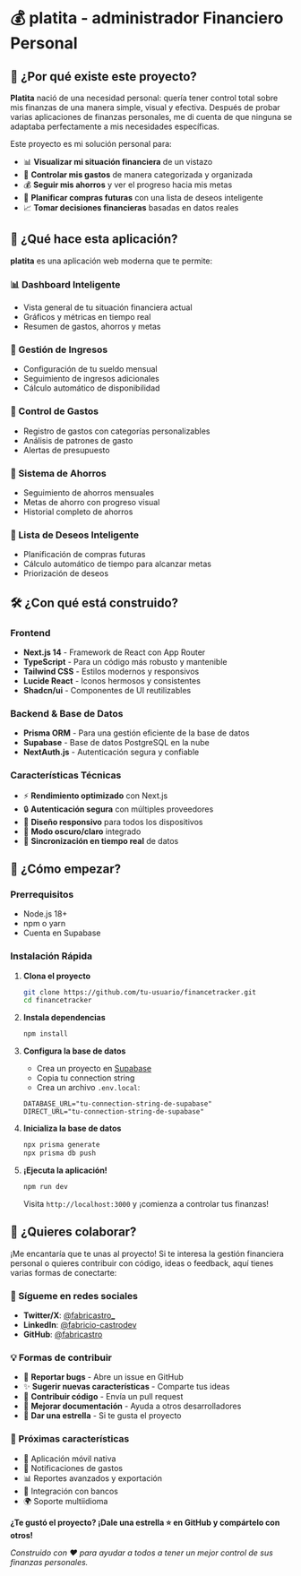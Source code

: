 # 💰 platita - administrador Financiero Personal

## 🎯 ¿Por qué existe este proyecto?

**Platita** nació de una necesidad personal: quería tener control total sobre mis finanzas de una manera simple, visual y efectiva. Después de probar varias aplicaciones de finanzas personales, me di cuenta de que ninguna se adaptaba perfectamente a mis necesidades específicas.

Este proyecto es mi solución personal para:
- 📊 **Visualizar mi situación financiera** de un vistazo
- 💸 **Controlar mis gastos** de manera categorizada y organizada
- 💰 **Seguir mis ahorros** y ver el progreso hacia mis metas
- 🎯 **Planificar compras futuras** con una lista de deseos inteligente
- 📈 **Tomar decisiones financieras** basadas en datos reales

## 🚀 ¿Qué hace esta aplicación?

**platita** es una aplicación web moderna que te permite:

### 📊 Dashboard Inteligente
- Vista general de tu situación financiera actual
- Gráficos y métricas en tiempo real
- Resumen de gastos, ahorros y metas

### 💼 Gestión de Ingresos
- Configuración de tu sueldo mensual
- Seguimiento de ingresos adicionales
- Cálculo automático de disponibilidad

### 💸 Control de Gastos
- Registro de gastos con categorías personalizables
- Análisis de patrones de gasto
- Alertas de presupuesto

### 🎯 Sistema de Ahorros
- Seguimiento de ahorros mensuales
- Metas de ahorro con progreso visual
- Historial completo de ahorros

### 🛒 Lista de Deseos Inteligente
- Planificación de compras futuras
- Cálculo automático de tiempo para alcanzar metas
- Priorización de deseos

## 🛠️ ¿Con qué está construido?

### Frontend
- **Next.js 14** - Framework de React con App Router
- **TypeScript** - Para un código más robusto y mantenible
- **Tailwind CSS** - Estilos modernos y responsivos
- **Lucide React** - Iconos hermosos y consistentes
- **Shadcn/ui** - Componentes de UI reutilizables

### Backend & Base de Datos
- **Prisma ORM** - Para una gestión eficiente de la base de datos
- **Supabase** - Base de datos PostgreSQL en la nube
- **NextAuth.js** - Autenticación segura y confiable

### Características Técnicas
- ⚡ **Rendimiento optimizado** con Next.js
- 🔒 **Autenticación segura** con múltiples proveedores
- 📱 **Diseño responsivo** para todos los dispositivos
- 🌙 **Modo oscuro/claro** integrado
- 🔄 **Sincronización en tiempo real** de datos

## 🚀 ¿Cómo empezar?

### Prerrequisitos
- Node.js 18+ 
- npm o yarn
- Cuenta en Supabase

### Instalación Rápida

1. **Clona el proyecto**
   ```bash
   git clone https://github.com/tu-usuario/financetracker.git
   cd financetracker
   ```

2. **Instala dependencias**
   ```bash
   npm install
   ```

3. **Configura la base de datos**
   - Crea un proyecto en [Supabase](https://supabase.com)
   - Copia tu connection string
   - Crea un archivo `.env.local`:
   ```env
   DATABASE_URL="tu-connection-string-de-supabase"
   DIRECT_URL="tu-connection-string-de-supabase"
   ```

4. **Inicializa la base de datos**
   ```bash
   npx prisma generate
   npx prisma db push
   ```

5. **¡Ejecuta la aplicación!**
   ```bash
   npm run dev
   ```

   Visita `http://localhost:3000` y ¡comienza a controlar tus finanzas!

## 🤝 ¿Quieres colaborar?

¡Me encantaría que te unas al proyecto! Si te interesa la gestión financiera personal o quieres contribuir con código, ideas o feedback, aquí tienes varias formas de conectarte:

### 📱 Sígueme en redes sociales
- **Twitter/X**: [@fabricastro_](https://twitter.com/tu-usuario)
- **LinkedIn**: [@fabricio-castrodev](https://linkedin.com/in/tu-perfil)
- **GitHub**: [@fabricastro](https://github.com/tu-usuario)

### 💡 Formas de contribuir
- 🐛 **Reportar bugs** - Abre un issue en GitHub
- ✨ **Sugerir nuevas características** - Comparte tus ideas
- 🔧 **Contribuir código** - Envía un pull request
- 📖 **Mejorar documentación** - Ayuda a otros desarrolladores
- 🌟 **Dar una estrella** - Si te gusta el proyecto

### 🎯 Próximas características
- 📱 Aplicación móvil nativa
- 🔔 Notificaciones de gastos
- 📊 Reportes avanzados y exportación
- 🔗 Integración con bancos
- 🌍 Soporte multiidioma

**¿Te gustó el proyecto? ¡Dale una estrella ⭐ en GitHub y compártelo con otros!**

*Construido con ❤️ para ayudar a todos a tener un mejor control de sus finanzas personales.*
